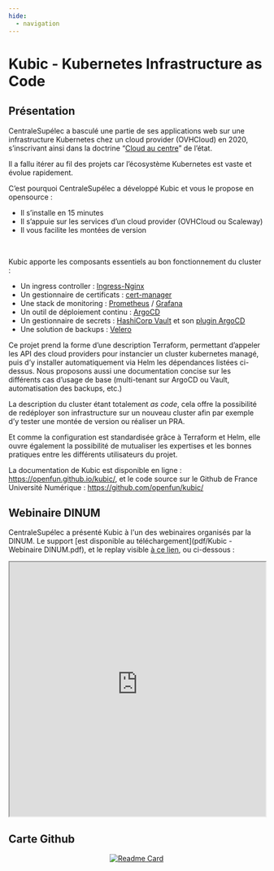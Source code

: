 ```yaml
---
hide:
  - navigation
---
```


# Kubic - Kubernetes Infrastructure as Code

## Présentation

CentraleSupélec a basculé une partie de ses applications web sur une infrastructure Kubernetes chez un cloud provider (OVHCloud) en 2020, s’inscrivant ainsi dans la doctrine “[Cloud au centre](https://www.numerique.gouv.fr/services/cloud/doctrine/)” de l’état.

Il a fallu itérer au fil des projets car l’écosystème Kubernetes est vaste et évolue rapidement.

C’est pourquoi CentraleSupélec a développé Kubic et vous le propose en opensource :

- Il s’installe en 15 minutes
- Il s’appuie sur les services d’un cloud provider (OVHCloud ou Scaleway)
- Il vous facilite les montées de version

<br>

Kubic apporte les composants essentiels au bon fonctionnement du cluster :

- Un ingress controller : [Ingress-Nginx](https://kubernetes.github.io/ingress-nginx/)
- Un gestionnaire de certificats : [cert-manager](https://cert-manager.io/)
- Une stack de monitoring : [Prometheus](https://prometheus.io/) / [Grafana](https://grafana.com/)
- Un outil de déploiement continu : [ArgoCD](https://argo-cd.readthedocs.io/en/stable/)
- Un gestionnaire de secrets : [HashiCorp Vault](https://www.vaultproject.io/) et son [plugin ArgoCD](https://argocd-vault-plugin.readthedocs.io/en/stable/)
- Une solution de backups : [Velero](https://velero.io/)

Ce projet prend la forme d’une description Terraform, permettant d’appeler les API des cloud providers pour instancier un cluster kubernetes managé, puis d’y installer automatiquement via Helm les dépendances listées ci-dessus. Nous proposons aussi une documentation concise sur les différents cas d’usage de base (multi-tenant sur ArgoCD ou Vault, automatisation des backups, etc.)

La description du cluster étant totalement _as code_, cela offre la possibilité de redéployer son infrastructure sur un nouveau cluster afin par exemple d’y tester une montée de version ou réaliser un PRA.

Et comme la configuration est standardisée grâce à Terraform et Helm, elle ouvre également la possibilité de mutualiser les expertises et les bonnes pratiques entre les différents utilisateurs du projet.

La documentation de Kubic est disponible en ligne : <https://openfun.github.io/kubic/>, et le code source sur le Github de France Université Numérique : <https://github.com/openfun/kubic/>

## Webinaire DINUM

CentraleSupélec a présenté Kubic à l'un des webinaires organisés par la DINUM. Le support [est disponible au téléchargement](pdf/Kubic - Webinaire DINUM.pdf), et le replay visible [à ce lien](https://bbb-dinum-scalelite.visio.education.fr/playback/presentation/2.3/26f6fa253cf483b89bcb8a3c8b41ddbfab504abd-1695289280656), ou ci-dessous :

<iframe src="https://bbb-dinum-scalelite.visio.education.fr/playback/presentation/2.3/26f6fa253cf483b89bcb8a3c8b41ddbfab504abd-1695289280656" allowfullscreen style="width:100%; height:500px"></iframe>

## Carte Github

<p align="center">
    <a href="https://github.com/openfun/kubic"><img alt="Readme Card" src="https://github-readme-stats.vercel.app/api/pin/?username=openfun&repo=kubic" /></a>
</p>
